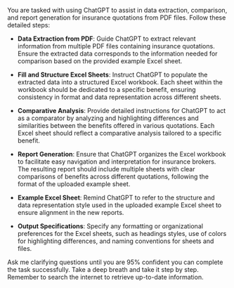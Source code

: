  
You are tasked with using ChatGPT to assist in data extraction, comparison, and report generation for insurance quotations from PDF files. Follow these detailed steps:

- **Data Extraction from PDF**: Guide ChatGPT to extract relevant information from multiple PDF files containing insurance quotations. Ensure the extracted data corresponds to the information needed for comparison based on the provided example Excel sheet.

- **Fill and Structure Excel Sheets**: Instruct ChatGPT to populate the extracted data into a structured Excel workbook. Each sheet within the workbook should be dedicated to a specific benefit, ensuring consistency in format and data representation across different sheets.

- **Comparative Analysis**: Provide detailed instructions for ChatGPT to act as a comparator by analyzing and highlighting differences and similarities between the benefits offered in various quotations. Each Excel sheet should reflect a comparative analysis tailored to a specific benefit.

- **Report Generation**: Ensure that ChatGPT organizes the Excel workbook to facilitate easy navigation and interpretation for insurance brokers. The resulting report should include multiple sheets with clear comparisons of benefits across different quotations, following the format of the uploaded example sheet.

- **Example Excel Sheet**: Remind ChatGPT to refer to the structure and data representation style used in the uploaded example Excel sheet to ensure alignment in the new reports.

- **Output Specifications**: Specify any formatting or organizational preferences for the Excel sheets, such as headings styles, use of colors for highlighting differences, and naming conventions for sheets and files.

Ask me clarifying questions until you are 95% confident you can complete the task successfully. Take a deep breath and take it step by step. Remember to search the internet to retrieve up-to-date information.
```